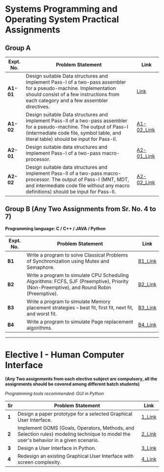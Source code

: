 # Systems Programming and Operating System Practical Assignments

## Group A

| Expt. No. | Problem Statement | Link |
|-----------|--------------------|------|
| **A1-01** | Design suitable Data structures and implement Pass-I of a two-pass assembler for a pseudo-machine. Implementation should consist of a few instructions from each category and a few assembler directives. | [Link](https://github.com/nirz306/Pict_Lab/blob/main/TE/Sem1/LP/1_passOne.cpp) |
| **A1-02** | Design suitable Data structures and implement Pass-II of a two-pass assembler for a pseudo-machine. The output of Pass-I (intermediate code file, symbol table, and literal table) should be input for Pass-II. | [A1-02_Link](#) |
| **A2-01** | Design suitable data structures and implement Pass-I of a two-pass macro-processor. | [A2-01_Link](#) |
| **A2-02** | Design suitable data structures and implement Pass-II of a two-pass macro-processor. The output of Pass-I (MNT, MDT, and intermediate code file without any macro definitions) should be input for Pass-II. | [A2-02_Link](#) |

## Group B (Any Two Assignments from Sr. No. 4 to 7)
**Programming language: C / C++ / JAVA / Python**

| Expt. No. | Problem Statement | Link |
|-----------|--------------------|------|
| **B1** | Write a program to solve Classical Problems of Synchronization using Mutex and Semaphore. | [B1_Link](#) |
| **B2** | Write a program to simulate CPU Scheduling Algorithms: FCFS, SJF (Preemptive), Priority (Non-Preemptive), and Round Robin (Preemptive). | [B2_Link](#) |
| **B3** | Write a program to simulate Memory placement strategies – best fit, first fit, next fit, and worst fit. | [B3_Link](#) |
| **B4** | Write a program to simulate Page replacement algorithms. | [B4_Link](#) |

---

# Elective I - Human Computer Interface

**(Any Two assignments from each elective subject are compulsory, all the assignments should be covered among different batch students)**

*Programming tools recommended: GUI in Python*

| Sr | Problem Statement | Link |
|----|--------------------|------|
| **1** | Design a paper prototype for a selected Graphical User Interface. | [1_Link](#) |
| **2** | Implement GOMS (Goals, Operators, Methods, and Selection rules) modeling technique to model the user's behavior in a given scenario. | [2_Link](#) |
| **3** | Design a User Interface in Python. | [3_Link](#) |
| **4** | Redesign an existing Graphical User Interface with screen complexity. | [4_Link](#) |
